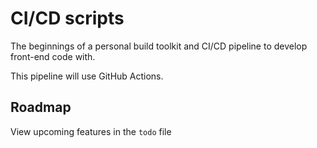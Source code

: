 # CI/CD scripts

The beginnings of a personal build toolkit and CI/CD pipeline to develop front-end code with.

This pipeline will use GitHub Actions.

## Roadmap

View upcoming features in the `todo` file